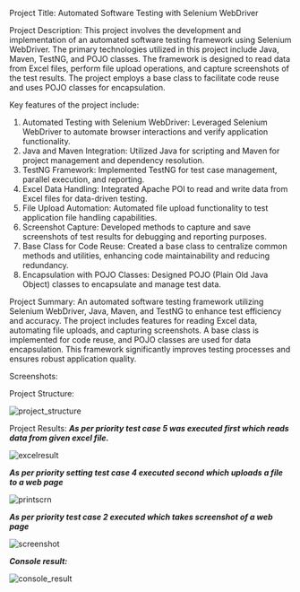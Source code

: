 Project Title:
Automated Software Testing with Selenium WebDriver

Project Description:
This project involves the development and implementation of an automated software testing framework using Selenium WebDriver. 
The primary technologies utilized in this project include Java, Maven, TestNG, and POJO classes. 
The framework is designed to read data from Excel files, perform file upload operations, and capture screenshots of the test results. 
The project employs a base class to facilitate code reuse and uses POJO classes for encapsulation.

Key features of the project include:
1.	Automated Testing with Selenium WebDriver: Leveraged Selenium WebDriver to automate browser interactions and verify application functionality.
2.	Java and Maven Integration: Utilized Java for scripting and Maven for project management and dependency resolution.
3.	TestNG Framework: Implemented TestNG for test case management, parallel execution, and reporting.
4.	Excel Data Handling: Integrated Apache POI to read and write data from Excel files for data-driven testing.
5.	File Upload Automation: Automated file upload functionality to test application file handling capabilities.
6.	Screenshot Capture: Developed methods to capture and save screenshots of test results for debugging and reporting purposes.
7.	Base Class for Code Reuse: Created a base class to centralize common methods and utilities, enhancing code maintainability and reducing redundancy.
8.	Encapsulation with POJO Classes: Designed POJO (Plain Old Java Object) classes to encapsulate and manage test data.

Project Summary:
An automated software testing framework utilizing Selenium WebDriver, Java, Maven, and TestNG to enhance test efficiency and accuracy. 
The project includes features for reading Excel data, automating file uploads, and capturing screenshots. 
A base class is implemented for code reuse, and POJO classes are used for data encapsulation. 
This framework significantly improves testing processes and ensures robust application quality.

Screenshots:

Project Structure:

![project_structure](https://github.com/user-attachments/assets/2d6f696f-b656-46a4-bb50-ae7658791135)


Project Results:
***As per priority test case 5 was executed first which reads data from given excel file.***

![excelresult](https://github.com/user-attachments/assets/6110d694-455b-467e-a0de-65b90557c261)



***As per priority setting test case 4 executed second which uploads a file to a web page***

![printscrn](https://github.com/user-attachments/assets/59b59217-937f-419a-8c9d-69e9d14b1e7b)


***As per priority test case 2 executed which takes screenshot of a web page***

![screenshot](https://github.com/user-attachments/assets/01bbd027-e391-42db-bfce-d89ca32f6756)


***Console result:***

![console_result](https://github.com/user-attachments/assets/9b4f491e-b2d6-4de2-ae4d-c0a2f675058d)




